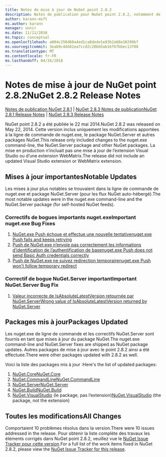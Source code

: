 ```yaml
---
title: Notes de mise à jour de NuGet point 2.8.2
description: Notes de publication pour NuGet point 2.8.2, notamment de problèmes connus, des correctifs de bogues, les fonctionnalités ajoutées et dcr.
author: karann-msft
ms.author: karann
manager: unnir
ms.date: 11/11/2016
ms.topic: conceptual
ms.openlocfilehash: a004c250d60a4ed1ca8dede1e83b2a68e10299bf
ms.sourcegitcommit: 3eab9c4dd41ea7ccd2c28bb5ab16f6fbbec13708
ms.translationtype: MT
ms.contentlocale: fr-FR
ms.lasthandoff: 04/26/2018
---
```

# <a name="nuget-282-release-notes"></a><span data-ttu-id="9c384-103">Notes de mise à jour de NuGet point 2.8.2</span><span class="sxs-lookup"><span data-stu-id="9c384-103">NuGet 2.8.2 Release Notes</span></span>

<span data-ttu-id="9c384-104">[Notes de publication NuGet 2.8.1](../release-notes/nuget-2.8.1.md) | [NuGet 2.8.3 Notes de publication](../release-notes/nuget-2.8.3.md)</span><span class="sxs-lookup"><span data-stu-id="9c384-104">[NuGet 2.8.1 Release Notes](../release-notes/nuget-2.8.1.md) | [NuGet 2.8.3 Release Notes](../release-notes/nuget-2.8.3.md)</span></span>

<span data-ttu-id="9c384-105">NuGet point 2.8.2 a été publiée le 22 mai 2014.</span><span class="sxs-lookup"><span data-stu-id="9c384-105">NuGet 2.8.2 was released on May 22, 2014.</span></span>  <span data-ttu-id="9c384-106">Cette version inclus uniquement les modifications apportées à la ligne de commande de nuget.exe, le package NuGet.Server et autres packages NuGet.</span><span class="sxs-lookup"><span data-stu-id="9c384-106">This release only included changes to the nuget.exe command-line, the NuGet.Server package and other NuGet packages.</span></span>  <span data-ttu-id="9c384-107">La mise en production n’incluait pas une mise à jour de l’extension Visual Studio ou d’une extension WebMatrix.</span><span class="sxs-lookup"><span data-stu-id="9c384-107">The release did not include an updated Visual Studio extension or WebMatrix extension.</span></span>

## <a name="notable-updates"></a><span data-ttu-id="9c384-108">Mises à jour importantes</span><span class="sxs-lookup"><span data-stu-id="9c384-108">Notable Updates</span></span>

<span data-ttu-id="9c384-109">Les mises à jour plus notables se trouvaient dans la ligne de commande de nuget.exe et package NuGet.Server (pour les flux NuGet auto-hébergé).</span><span class="sxs-lookup"><span data-stu-id="9c384-109">The most notable updates were in the nuget.exe command-line and the NuGet.Server package (for self-hosted NuGet feeds).</span></span>

### <a name="important-nugetexe-bug-fixes"></a><span data-ttu-id="9c384-110">Correctifs de bogues importants nuget.exe</span><span class="sxs-lookup"><span data-stu-id="9c384-110">Important nuget.exe Bug Fixes</span></span>

1. [<span data-ttu-id="9c384-111">NuGet.exe Push échoue et effectue une nouvelle tentative</span><span class="sxs-lookup"><span data-stu-id="9c384-111">nuget.exe Push fails and keeps retrying</span></span>](https://nuget.codeplex.com/workitem/4000)
1. [<span data-ttu-id="9c384-112">Push de NuGet.exe n’envoie pas correctement les informations d’identification de l’authentification de base</span><span class="sxs-lookup"><span data-stu-id="9c384-112">nuget.exe Push does not send Basic Auth credentials correctly</span></span>](https://nuget.codeplex.com/workitem/4109)
1. [<span data-ttu-id="9c384-113">Push de NuGet.exe ne suivez redirection temporaire</span><span class="sxs-lookup"><span data-stu-id="9c384-113">nuget.exe Push won't follow temporary redirect</span></span>](https://nuget.codeplex.com/workitem/4050)

### <a name="important-nugetserver-bug-fix"></a><span data-ttu-id="9c384-114">Correctif de bogue NuGet.Server important</span><span class="sxs-lookup"><span data-stu-id="9c384-114">Important NuGet.Server Bug Fix</span></span>

1. [<span data-ttu-id="9c384-115">Valeur incorrecte de IsAbsoluteLatestVersion retournée par NuGet.Server</span><span class="sxs-lookup"><span data-stu-id="9c384-115">Wrong value of IsAbsoluteLatestVersion returned by NuGet.Server</span></span>](https://nuget.codeplex.com/workitem/4147)

## <a name="packages-updated"></a><span data-ttu-id="9c384-116">Packages mis à jour</span><span class="sxs-lookup"><span data-stu-id="9c384-116">Packages Updated</span></span>

<span data-ttu-id="9c384-117">Les nuget.exe de ligne de commande et les correctifs NuGet.Server sont fournis en tant que mises à jour du package NuGet.</span><span class="sxs-lookup"><span data-stu-id="9c384-117">The nuget.exe command-line and NuGet.Server fixes are shipped as NuGet package updates.</span></span>  <span data-ttu-id="9c384-118">Autres packages de mise à jour avec le point 2.8.2 ainsi a été effectuée.</span><span class="sxs-lookup"><span data-stu-id="9c384-118">There were other packages updated with 2.8.2 as well.</span></span>

<span data-ttu-id="9c384-119">Voici la liste des packages mis à jour :</span><span class="sxs-lookup"><span data-stu-id="9c384-119">Here's the list of updated packages:</span></span>

1. [<span data-ttu-id="9c384-120">NuGet.Core</span><span class="sxs-lookup"><span data-stu-id="9c384-120">NuGet.Core</span></span>](https://www.nuget.org/packages/NuGet.Core/)
1. [<span data-ttu-id="9c384-121">NuGet.CommandLine</span><span class="sxs-lookup"><span data-stu-id="9c384-121">NuGet.CommandLine</span></span>](https://www.nuget.org/packages/NuGet.CommandLine/)
1. [<span data-ttu-id="9c384-122">NuGet.Server</span><span class="sxs-lookup"><span data-stu-id="9c384-122">NuGet.Server</span></span>](https://www.nuget.org/packages/NuGet.Server/)
1. [<span data-ttu-id="9c384-123">NuGet.Build</span><span class="sxs-lookup"><span data-stu-id="9c384-123">NuGet.Build</span></span>](https://www.nuget.org/packages/NuGet.Build/)
1. <span data-ttu-id="9c384-124">[NuGet.VisualStudio](https://www.nuget.org/packages/NuGet.VisualStudio/) (le package, pas l’extension)</span><span class="sxs-lookup"><span data-stu-id="9c384-124">[NuGet.VisualStudio](https://www.nuget.org/packages/NuGet.VisualStudio/) (the package, not the extension)</span></span>

## <a name="all-changes"></a><span data-ttu-id="9c384-125">Toutes les modifications</span><span class="sxs-lookup"><span data-stu-id="9c384-125">All Changes</span></span>
<span data-ttu-id="9c384-126">Comportaient 10 problèmes résolus dans la version.</span><span class="sxs-lookup"><span data-stu-id="9c384-126">There were 10 issues addressed in the release.</span></span> <span data-ttu-id="9c384-127">Pour obtenir la liste complète des travaux les éléments corrigés dans NuGet point 2.8.2, veuillez vue le [NuGet Issue Tracker pour cette version](https://nuget.codeplex.com/workitem/list/advanced?keyword=&status=All&type=All&priority=All&release=NuGet%202.8.2&assignedTo=All&component=All&sortField=LastUpdatedDate&sortDirection=Descending&page=0&reasonClosed=All).</span><span class="sxs-lookup"><span data-stu-id="9c384-127">For a full list of the work items fixed in NuGet 2.8.2, please view the [NuGet Issue Tracker for this release](https://nuget.codeplex.com/workitem/list/advanced?keyword=&status=All&type=All&priority=All&release=NuGet%202.8.2&assignedTo=All&component=All&sortField=LastUpdatedDate&sortDirection=Descending&page=0&reasonClosed=All).</span></span>
